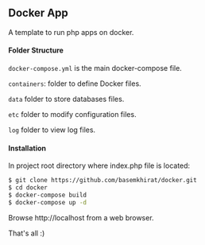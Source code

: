 ## Docker App

A template to run php apps on docker.

#### Folder Structure

`docker-compose.yml` is the main docker-compose file.

`containers`: folder to define Docker files.

`data` folder to store databases files.

`etc` folder to modify configuration files.

`log` folder to view log files.

#### Installation

In project root directory where index.php file is located:

```bash
$ git clone https://github.com/basemkhirat/docker.git
$ cd docker
$ docker-compose build
$ docker-compose up -d
```

Browse http://localhost from a web browser.

That's all :)




